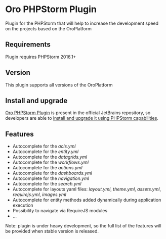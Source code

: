 Oro PHPStorm Plugin
========================
Plugin for the PHPStorm that will help to increase the development speed on the projects based on the OroPlatform

Requirements
-----------------------------
Plugin requires PHPStorm 2016.1+

Version
-----------------------------
This plugin supports all versions of the OroPlatform

Install and upgrade
-----------------------------
[Oro PHPStorm Plugin](https://plugins.jetbrains.com/plugin/8449) is present in the official JetBrains repository, so developers are able to [install and upgrade it using PHPStorm capabilities](https://www.jetbrains.com/help/phpstorm/2016.1/managing-plugins.html).

Features
-----------------------------
- Autocomplete for the *acls.yml*
- Autocomplete for the *entity.yml*
- Autocomplete for the *datagrids.yml*
- Autocomplete for the *workflows.yml*
- Autocomplete for the *actions.yml*
- Autocomplete for the *dashboards.yml*
- Autocomplete for the *navigation.yml*
- Autocomplete for the *search.yml*
- Autocomplete for layouts yaml files: *layout.yml*, *theme.yml*, *assets.yml*, *requirejs.yml*, *images.yml*
- Autocomplete for entity methods added dynamically during application execution
- Possibility to navigate via RequireJS modules
- ...

Note: plugin is under heavy development, so the full list of the features will be provided when stable version is released.



